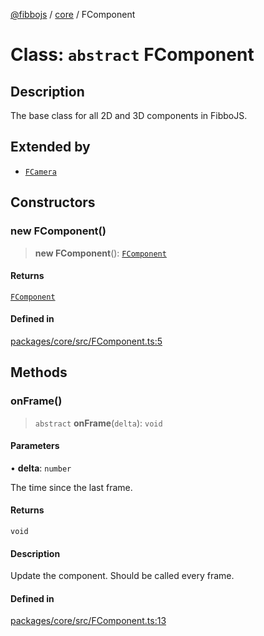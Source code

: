 [@fibbojs](/api/index) / [core](/api/core) / FComponent

# Class: `abstract` FComponent

## Description

The base class for all 2D and 3D components in FibboJS.

## Extended by

- [`FCamera`](FCamera.md)

## Constructors

### new FComponent()

> **new FComponent**(): [`FComponent`](FComponent.md)

#### Returns

[`FComponent`](FComponent.md)

#### Defined in

[packages/core/src/FComponent.ts:5](https://github.com/fibbojs/fibbo/blob/29cafb1855352d51829178769ad4b8831f2b3e1b/packages/core/src/FComponent.ts#L5)

## Methods

### onFrame()

> `abstract` **onFrame**(`delta`): `void`

#### Parameters

• **delta**: `number`

The time since the last frame.

#### Returns

`void`

#### Description

Update the component.
Should be called every frame.

#### Defined in

[packages/core/src/FComponent.ts:13](https://github.com/fibbojs/fibbo/blob/29cafb1855352d51829178769ad4b8831f2b3e1b/packages/core/src/FComponent.ts#L13)
